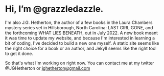 Hi, I’m @grazzledazzle.
===========================

I'm also J.G. Hetherton, the author of a few books in the Laura Chambers mystery series set in Hillsborough, North Carolina: LAST GIRL GONE, and the forthcoming WHAT LIES BENEATH, out in July 2022. A new book meant it was time to update my website, and because I'm interested in learning a bit of coding, I've decided to build a new one myself. A static site seems like the right choice for a book or an author, and Jekyll seems like the right tool to get it done.

So that's what I'm working on right now. You can contact me at my twitter @JGHetherton or jghetherton@gmail.com

<!---
grazzledazzle/grazzledazzle is a ✨ special ✨ repository because its `README.md` (this file) appears on your GitHub profile.
You can click the Preview link to take a look at your changes.
--->
